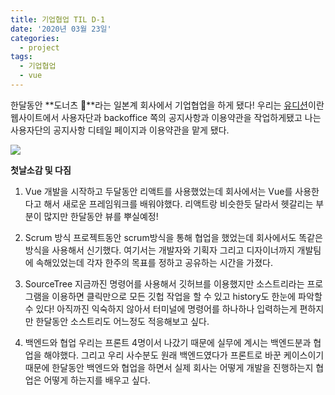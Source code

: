 ```yaml
---
title: 기업협업 TIL D-1
date: '2020년 03월 23일'
categories:
  - project
tags:
  - 기업협업
  - vue
---
```


한달동안 **도너츠 🍩**라는 일본계 회사에서 기업협업을 하게 됐다!
우리는 [유디션](https://www.udition.co/auditions/)이란 웹사이트에서 사용자단과 backoffice 쪽의 공지사항과 이용약관을 작업하게됐고 나는 사용자단의 공지사항 디테일 페이지과 이용약관을 맡게 됐다.

![](https://images.velog.io/images/ppl8709/post/f82a66e7-22df-411b-a641-8e11a953fdd0/image.png)

**첫날소감 및 다짐**

1. Vue
   개발을 시작하고 두달동안 리액트를 사용했었는데 회사에서는 Vue를 사용한다고 해서 새로운 프레임워크를 배워야했다. 리액트랑 비슷한듯 달라서 헷갈리는 부분이 많지만 한달동안 뷰를 뿌실예정!

2. Scrum 방식
   프로젝트동안 scrum방식을 통해 협업을 했었는데 회사에서도 똑같은 방식을 사용해서 신기했다. 여기서는 개발자와 기획자 그리고 디자이너까지 개발팀에 속해있었는데 각자 한주의 목표를 정하고 공유하는 시간을 가졌다.

3. SourceTree
   지금까진 명령어를 사용해서 깃허브를 이용했지만 소스트리라는 프로그램을 이용하면 클릭만으로 모든 깃헙 작업을 할 수 있고 history도 한눈에 파악할 수 있다! 아직까진 익숙하지 않아서 터미널에 명령어를 하나하나 입력하는게 편하지만 한달동안 소스트리도 어느정도 적응해보고 싶다.

4. 백엔드와 협업
   우리는 프론트 4명이서 나갔기 때문에 실무에 계시는 백엔드분과 협업을 해야했다. 그리고 우리 사수분도 원래 백엔드였다가 프론트로 바꾼 케이스이기 때문에 한달동안 백엔드와 협업을 하면서 실제 회사는 어떻게 개발을 진행하는지 협업은 어떻게 하는지를 배우고 싶다.
